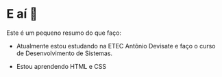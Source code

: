 # E aí 👋

Este é um pequeno resumo do que faço:

* Atualmente estou estudando na ETEC Antõnio Devisate e faço o curso de Desenvolvimento de Sistemas.

* Estou aprendendo HTML e CSS

<!--
**Xambinho/xambinho** is a ✨ _special_ ✨ repository because its `README.md` (this file) appears on your GitHub profile.

Here are some ideas to get you started:

- 🔭 I’m currently working on ...
- 🌱 I’m currently learning ...
- 👯 I’m looking to collaborate on ...
- 🤔 I’m looking for help with ...
- 💬 Ask me about ...
- 📫 How to reach me: ...
- 😄 Pronouns: ...
- ⚡ Fun fact: ...
-->
